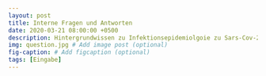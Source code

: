 ```yaml
---
layout: post
title: Interne Fragen und Antworten 
date: 2020-03-21 08:00:00 +0500
description: Hintergrundwissen zu Infektionsepidemiolgoie zu Sars-Cov-2 # Add post description (optional)
img: question.jpg # Add image post (optional)
fig-caption: # Add figcaption (optional)
tags: [Eingabe]
---
```


